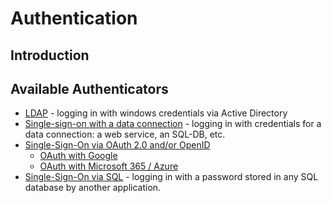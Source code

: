 # Authentication

## Introduction

## Available Authenticators

- [LDAP](LDAP.md) - logging in with windows credentials via Active Directory
- [Single-sign-on with a data connection](SSO_with_any_data_connection.md) - logging in with credentials for a data connection: a web service, an SQL-DB, etc.
- [Single-Sign-On via OAuth 2.0 and/or OpenID](https://github.com/axenox/OAuth2Connector/blob/master/Docs/index.md)
	- [OAuth with Google](https://github.com/axenox/GoogleConnector/blob/master/Docs/index.md)
	- [OAuth with Microsoft 365 / Azure](https://github.com/axenox/Microsoft365Connector/blob/master/Docs/index.md)
- [Single-Sign-On via SQL](SSO_via_SQL.md) - logging in with a password stored in any SQL database by another application.